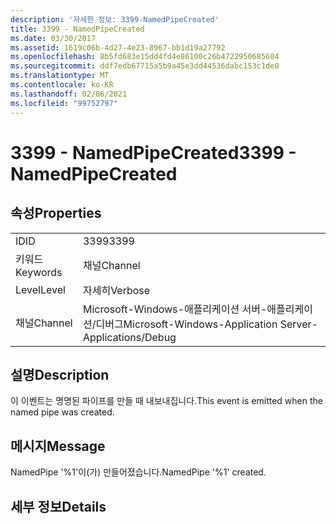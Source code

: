 ```yaml
---
description: '자세한 정보: 3399-NamedPipeCreated'
title: 3399 - NamedPipeCreated
ms.date: 03/30/2017
ms.assetid: 1619c06b-4d27-4e23-8967-bb1d19a27792
ms.openlocfilehash: 8b5fd683e15dd4fd4e86100c26b4722950685604
ms.sourcegitcommit: ddf7edb67715a5b9a45e3dd44536dabc153c1de0
ms.translationtype: MT
ms.contentlocale: ko-KR
ms.lasthandoff: 02/06/2021
ms.locfileid: "99752797"
---
```

# <a name="3399---namedpipecreated"></a><span data-ttu-id="2f5fc-103">3399 - NamedPipeCreated</span><span class="sxs-lookup"><span data-stu-id="2f5fc-103">3399 - NamedPipeCreated</span></span>

## <a name="properties"></a><span data-ttu-id="2f5fc-104">속성</span><span class="sxs-lookup"><span data-stu-id="2f5fc-104">Properties</span></span>  
  
|||  
|-|-|  
|<span data-ttu-id="2f5fc-105">ID</span><span class="sxs-lookup"><span data-stu-id="2f5fc-105">ID</span></span>|<span data-ttu-id="2f5fc-106">3399</span><span class="sxs-lookup"><span data-stu-id="2f5fc-106">3399</span></span>|  
|<span data-ttu-id="2f5fc-107">키워드</span><span class="sxs-lookup"><span data-stu-id="2f5fc-107">Keywords</span></span>|<span data-ttu-id="2f5fc-108">채널</span><span class="sxs-lookup"><span data-stu-id="2f5fc-108">Channel</span></span>|  
|<span data-ttu-id="2f5fc-109">Level</span><span class="sxs-lookup"><span data-stu-id="2f5fc-109">Level</span></span>|<span data-ttu-id="2f5fc-110">자세히</span><span class="sxs-lookup"><span data-stu-id="2f5fc-110">Verbose</span></span>|  
|<span data-ttu-id="2f5fc-111">채널</span><span class="sxs-lookup"><span data-stu-id="2f5fc-111">Channel</span></span>|<span data-ttu-id="2f5fc-112">Microsoft-Windows-애플리케이션 서버-애플리케이션/디버그</span><span class="sxs-lookup"><span data-stu-id="2f5fc-112">Microsoft-Windows-Application Server-Applications/Debug</span></span>|  
  
## <a name="description"></a><span data-ttu-id="2f5fc-113">설명</span><span class="sxs-lookup"><span data-stu-id="2f5fc-113">Description</span></span>  

 <span data-ttu-id="2f5fc-114">이 이벤트는 명명된 파이프를 만들 때 내보내집니다.</span><span class="sxs-lookup"><span data-stu-id="2f5fc-114">This event is emitted when the named pipe was created.</span></span>  
  
## <a name="message"></a><span data-ttu-id="2f5fc-115">메시지</span><span class="sxs-lookup"><span data-stu-id="2f5fc-115">Message</span></span>  

 <span data-ttu-id="2f5fc-116">NamedPipe '%1'이(가) 만들어졌습니다.</span><span class="sxs-lookup"><span data-stu-id="2f5fc-116">NamedPipe '%1' created.</span></span>  
  
## <a name="details"></a><span data-ttu-id="2f5fc-117">세부 정보</span><span class="sxs-lookup"><span data-stu-id="2f5fc-117">Details</span></span>
